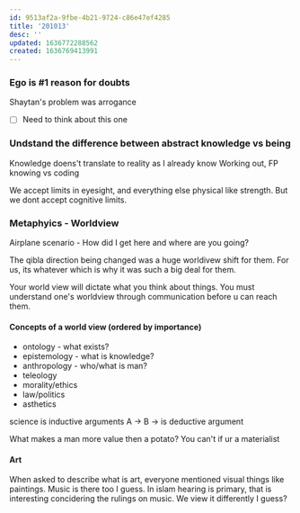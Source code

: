 ```yaml
---
id: 9513af2a-9fbe-4b21-9724-c86e47ef4285
title: '201013'
desc: ''
updated: 1636772288562
created: 1636769413991
---
```


### Ego is #1 reason for doubts

Shaytan's problem was arrogance
- [ ] Need to think about this one

### Undstand the difference between abstract knowledge vs being

Knowledge doens't translate to reality as I already know
Working out, FP knowing vs coding


We accept limits in eyesight, and everything else physical like strength. But we dont accept cognitive limits.


### Metaphyics - Worldview

Airplane scenario - How did I get here and where are you going?

The qibla direction being changed was a huge worldivew shift for them. For us, its whatever which is why it was such a big deal for them.

Your world view will dictate what you think about things. You must understand one's worldview through communication before u can reach them.

#### Concepts of a world view (ordered by importance)

- ontology - what exists?
- epistemology - what is knowledge?
- anthropology - who/what is man?
- teleology
- morality/ethics
- law/politics
- asthetics

science is inductive arguments
A -> B -> is deductive argument

What makes a man more value then a potato? You can't if ur a materialist

#### Art

When asked to describe what is art, everyone mentioned visual things like paintings. Music is there too I guess.
In islam hearing is primary, that is interesting concidering the rulings on music. We view it differently I guess?
